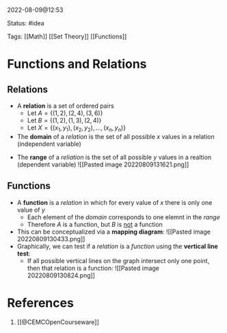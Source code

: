 2022-08-09@12:53

Status: #idea

Tags: [[Math]] [[Set Theory]] [[Functions]]

# Functions and Relations

## Relations
- A **relation** is a set of ordered pairs
	- Let $A = \{(1,2), (2,4), (3, 6)\}$
	- Let $B = \{(1,2), (1,3),(2,4)\}$
	- Let $X = \{(x_1, y_1), (x_2, y_2), ..., (x_n, y_n)\}$
- The **domain** of a *relation* is the set of all possible $x$ values in a relation (independent variable)
* The **range** of a *reliation* is the set of all possible $y$ values in a realtion (dependent variable)
![[Pasted image 20220809131621.png]]
## Functions
- A **function** is a *relation* in which for every value of $x$ there is only one value of $y$
	- Each element of the *domain* corresponds to one elemnt in the *range*
	- Therefore $A$ is a function, but $B$ is <u>not</u> a function
- This can be conceptualized via a **mapping diagram**: ![[Pasted image 20220809130433.png]]
- Graphically, we can test if a *relation* is a *function* using the **vertical line test**:
	- If all possible vertical lines on the graph intersect only one point, then that relation is a function: ![[Pasted image 20220809130824.png]]




# References
1. [[@CEMCOpenCourseware]]